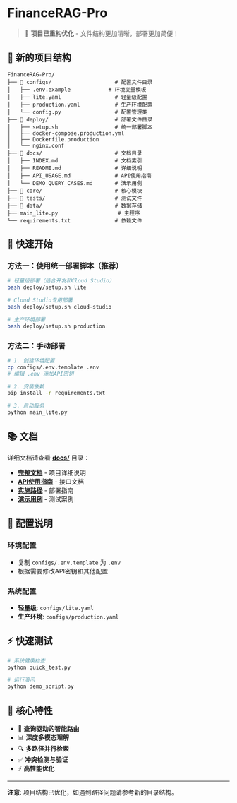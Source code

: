 # FinanceRAG-Pro

> 🚀 **项目已重构优化** - 文件结构更加清晰，部署更加简便！

## 📁 新的项目结构

```
FinanceRAG-Pro/
├── 📁 configs/                    # 配置文件目录
│   ├── .env.example            # 环境变量模板
│   ├── lite.yaml                 # 轻量级配置
│   ├── production.yaml           # 生产环境配置
│   └── config.py                 # 配置管理类
├── 📁 deploy/                     # 部署文件目录
│   ├── setup.sh                  # 统一部署脚本
│   ├── docker-compose.production.yml
│   ├── Dockerfile.production
│   └── nginx.conf
├── 📁 docs/                       # 文档目录
│   ├── INDEX.md                  # 文档索引
│   ├── README.md                 # 详细说明
│   ├── API_USAGE.md              # API使用指南
│   └── DEMO_QUERY_CASES.md       # 演示用例
├── 📁 core/                       # 核心模块
├── 📁 tests/                      # 测试文件
├── 📁 data/                       # 数据存储
├── main_lite.py                   # 主程序
└── requirements.txt              # 依赖文件
```

## 🚀 快速开始

### 方法一：使用统一部署脚本（推荐）

```bash
# 轻量级部署（适合开发和Cloud Studio）
bash deploy/setup.sh lite

# Cloud Studio专用部署
bash deploy/setup.sh cloud-studio

# 生产环境部署
bash deploy/setup.sh production
```

### 方法二：手动部署

```bash
# 1. 创建环境配置
cp configs/.env.template .env
# 编辑 .env 添加API密钥

# 2. 安装依赖
pip install -r requirements.txt

# 3. 启动服务
python main_lite.py
```

## 📚 文档

详细文档请查看 **[docs/](./docs/)** 目录：

- **[完整文档](./docs/README.md)** - 项目详细说明
- **[API使用指南](./docs/API_USAGE.md)** - 接口文档
- **[实施路径](./docs/PROJECT_IMPLEMENTATION_ROADMAP.md)** - 部署指南
- **[演示用例](./docs/DEMO_QUERY_CASES.md)** - 测试案例

## 🔧 配置说明

### 环境配置
- 复制 `configs/.env.template` 为 `.env`
- 根据需要修改API密钥和其他配置

### 系统配置
- **轻量级**: `configs/lite.yaml`
- **生产环境**: `configs/production.yaml`

## ⚡ 快速测试

```bash
# 系统健康检查
python quick_test.py

# 运行演示
python demo_script.py
```

## 🎯 核心特性

- 🚀 **查询驱动的智能路由**
- 📊 **深度多模态理解** 
- 🔍 **多路径并行检索**
- ✅ **冲突检测与验证**
- ⚡ **高性能优化**

---

**注意**: 项目结构已优化，如遇到路径问题请参考新的目录结构。